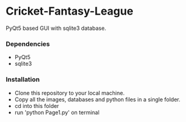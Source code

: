 # Cricket-Fantasy-League
PyQt5 based GUI with sqlite3 database.

### Dependencies
* PyQt5
* sqlite3

### Installation
* Clone this repository to your local machine.
* Copy all the images, databases and python files in a single folder.
* cd into this folder
* run 'python Page1.py' on terminal
